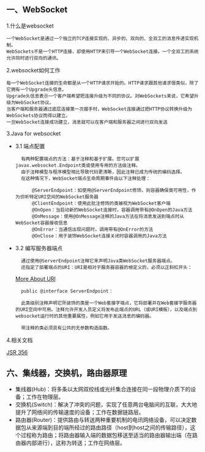 ## 一、WebSocket
1.什么是websocket

	一个WebSocket是通过一个独立的TCP连接实现的、异步的、双向的、全双工的消息传递实现机制。
	WebSockets不是一个HTTP连接，却使用HTTP来引导一个WebSocket连接。一个全双工的系统允许同时进行双向的通讯。
		
2.websocket如何工作

	每一个WebSocket连接的生命都是从一个HTTP请求开始的。HTTP请求跟其他请求很类似，除了它拥有一个Upgrade头信息。
	Upgrade头信息表示一个客户端希望把连接升级为不同的协议。对WebSockets来说，它希望升级为WebSocket协议。
	当客户端和服务器通过底层连接第一次握手时，WebSocket连接通过把HTTP协议转换升级为WebSockets协议而得以建立。
	一旦WebSocket连接成功建立，消息就可以在客户端和服务器之间进行双向发送

3.Java for websocket
* 3.1 端点配置
		
		有两种配置端点的方法：基于注释和基于扩展。您可以扩展javax.websocket.Endpoint类或使用专用的方法级注释。
		由于注释模型与程序模型相比导致代码更清晰，因此注释已成为传统的编码选择。
		在这种情况下，WebSocket端点生命周期事件由以下注释处理：
		
			@ServerEndpoint：如使用@ServerEndpoint修饰，则容器确保类可用性，作为侦听特定URI空间的WebSocket服务器
			@ClientEndpoint：使用此批注修饰的类被视为WebSocket客户端
			@OnOpen：当启动新的WebSocket连接时，容器调用带有@OnOpen的Java方法
			@OnMessage：使用@OnMessage注释的Java方法在将消息发送到端点时从WebSocket容器接收信息
			@OnError：当通信出现问题时，调用带有@OnError的方法
			@OnClose：用于装饰WebSocket连接关闭时容器调用的Java方法
		
* 3.2 编写服务器端点

		通过使用@ServerEndpoint注释它来声明Java类WebSocket服务器端点。
		还指定了部署端点的URI：URI是相对于服务器容器的根定义的，必须以正斜杠开头：
	[More About URI](https://en.wikipedia.org/wiki/Uniform_Resource_Identifier)
		
		public @interface ServerEndpoint：
	
		此类级别注释声明它所装饰的类是一个Web套接字端点，它将部署并在Web套接字服务器的URI空间中可用。注释允许开发人员定义将发布此端点的URL（或URI模板），以及端点到websocket运行时的其他重要属性，例如它用于发送消息的编码器。
	
		带注释的类必须具有公共的无参数构造函数。
		
4.相关文档

[JSR 356](http://www.oracle.com/technetwork/articles/java/jsr356-1937161.html "WebSocket Java API")
			
## 六、集线器，交换机，路由器原理

* 集线器(Hub)：将多条以太网双绞线或光纤集合连接在同一段物理介质下的设备；工作在物理层。
* 交换机(Switch)：解决了冲突的问题，实现了任意两台电脑间的互联，大大地提升了网络间的传输速度的设备；工作在数据链路层。
* 路由器(Router)：提供路由与转送两种重要机制的电讯网络设备，可以决定数据包从来源端到目的端所经过的路由路径（host到host之间的传输路径），这个过程称为路由；将路由器输入端的数据包移送至适当的路由器输出端（在路由器内部进行），这称为转送；工作在网络层。
